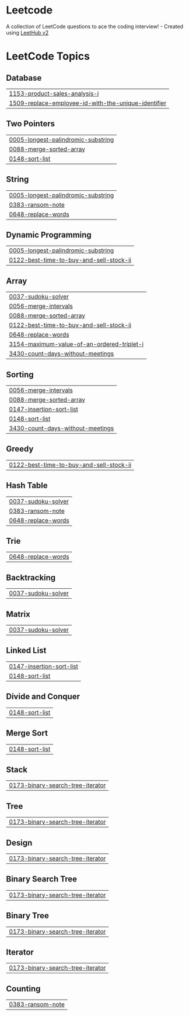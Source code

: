 # Leetcode
A collection of LeetCode questions to ace the coding interview! - Created using [LeetHub v2](https://github.com/arunbhardwaj/LeetHub-2.0)

<!---LeetCode Topics Start-->
# LeetCode Topics
## Database
|  |
| ------- |
| [1153-product-sales-analysis-i](https://github.com/sivakumarp13903/Leetcode/tree/master/1153-product-sales-analysis-i) |
| [1509-replace-employee-id-with-the-unique-identifier](https://github.com/sivakumarp13903/Leetcode/tree/master/1509-replace-employee-id-with-the-unique-identifier) |
## Two Pointers
|  |
| ------- |
| [0005-longest-palindromic-substring](https://github.com/sivakumarp13903/Leetcode/tree/master/0005-longest-palindromic-substring) |
| [0088-merge-sorted-array](https://github.com/sivakumarp13903/Leetcode/tree/master/0088-merge-sorted-array) |
| [0148-sort-list](https://github.com/sivakumarp13903/Leetcode/tree/master/0148-sort-list) |
## String
|  |
| ------- |
| [0005-longest-palindromic-substring](https://github.com/sivakumarp13903/Leetcode/tree/master/0005-longest-palindromic-substring) |
| [0383-ransom-note](https://github.com/sivakumarp13903/Leetcode/tree/master/0383-ransom-note) |
| [0648-replace-words](https://github.com/sivakumarp13903/Leetcode/tree/master/0648-replace-words) |
## Dynamic Programming
|  |
| ------- |
| [0005-longest-palindromic-substring](https://github.com/sivakumarp13903/Leetcode/tree/master/0005-longest-palindromic-substring) |
| [0122-best-time-to-buy-and-sell-stock-ii](https://github.com/sivakumarp13903/Leetcode/tree/master/0122-best-time-to-buy-and-sell-stock-ii) |
## Array
|  |
| ------- |
| [0037-sudoku-solver](https://github.com/sivakumarp13903/Leetcode/tree/master/0037-sudoku-solver) |
| [0056-merge-intervals](https://github.com/sivakumarp13903/Leetcode/tree/master/0056-merge-intervals) |
| [0088-merge-sorted-array](https://github.com/sivakumarp13903/Leetcode/tree/master/0088-merge-sorted-array) |
| [0122-best-time-to-buy-and-sell-stock-ii](https://github.com/sivakumarp13903/Leetcode/tree/master/0122-best-time-to-buy-and-sell-stock-ii) |
| [0648-replace-words](https://github.com/sivakumarp13903/Leetcode/tree/master/0648-replace-words) |
| [3154-maximum-value-of-an-ordered-triplet-i](https://github.com/sivakumarp13903/Leetcode/tree/master/3154-maximum-value-of-an-ordered-triplet-i) |
| [3430-count-days-without-meetings](https://github.com/sivakumarp13903/Leetcode/tree/master/3430-count-days-without-meetings) |
## Sorting
|  |
| ------- |
| [0056-merge-intervals](https://github.com/sivakumarp13903/Leetcode/tree/master/0056-merge-intervals) |
| [0088-merge-sorted-array](https://github.com/sivakumarp13903/Leetcode/tree/master/0088-merge-sorted-array) |
| [0147-insertion-sort-list](https://github.com/sivakumarp13903/Leetcode/tree/master/0147-insertion-sort-list) |
| [0148-sort-list](https://github.com/sivakumarp13903/Leetcode/tree/master/0148-sort-list) |
| [3430-count-days-without-meetings](https://github.com/sivakumarp13903/Leetcode/tree/master/3430-count-days-without-meetings) |
## Greedy
|  |
| ------- |
| [0122-best-time-to-buy-and-sell-stock-ii](https://github.com/sivakumarp13903/Leetcode/tree/master/0122-best-time-to-buy-and-sell-stock-ii) |
## Hash Table
|  |
| ------- |
| [0037-sudoku-solver](https://github.com/sivakumarp13903/Leetcode/tree/master/0037-sudoku-solver) |
| [0383-ransom-note](https://github.com/sivakumarp13903/Leetcode/tree/master/0383-ransom-note) |
| [0648-replace-words](https://github.com/sivakumarp13903/Leetcode/tree/master/0648-replace-words) |
## Trie
|  |
| ------- |
| [0648-replace-words](https://github.com/sivakumarp13903/Leetcode/tree/master/0648-replace-words) |
## Backtracking
|  |
| ------- |
| [0037-sudoku-solver](https://github.com/sivakumarp13903/Leetcode/tree/master/0037-sudoku-solver) |
## Matrix
|  |
| ------- |
| [0037-sudoku-solver](https://github.com/sivakumarp13903/Leetcode/tree/master/0037-sudoku-solver) |
## Linked List
|  |
| ------- |
| [0147-insertion-sort-list](https://github.com/sivakumarp13903/Leetcode/tree/master/0147-insertion-sort-list) |
| [0148-sort-list](https://github.com/sivakumarp13903/Leetcode/tree/master/0148-sort-list) |
## Divide and Conquer
|  |
| ------- |
| [0148-sort-list](https://github.com/sivakumarp13903/Leetcode/tree/master/0148-sort-list) |
## Merge Sort
|  |
| ------- |
| [0148-sort-list](https://github.com/sivakumarp13903/Leetcode/tree/master/0148-sort-list) |
## Stack
|  |
| ------- |
| [0173-binary-search-tree-iterator](https://github.com/sivakumarp13903/Leetcode/tree/master/0173-binary-search-tree-iterator) |
## Tree
|  |
| ------- |
| [0173-binary-search-tree-iterator](https://github.com/sivakumarp13903/Leetcode/tree/master/0173-binary-search-tree-iterator) |
## Design
|  |
| ------- |
| [0173-binary-search-tree-iterator](https://github.com/sivakumarp13903/Leetcode/tree/master/0173-binary-search-tree-iterator) |
## Binary Search Tree
|  |
| ------- |
| [0173-binary-search-tree-iterator](https://github.com/sivakumarp13903/Leetcode/tree/master/0173-binary-search-tree-iterator) |
## Binary Tree
|  |
| ------- |
| [0173-binary-search-tree-iterator](https://github.com/sivakumarp13903/Leetcode/tree/master/0173-binary-search-tree-iterator) |
## Iterator
|  |
| ------- |
| [0173-binary-search-tree-iterator](https://github.com/sivakumarp13903/Leetcode/tree/master/0173-binary-search-tree-iterator) |
## Counting
|  |
| ------- |
| [0383-ransom-note](https://github.com/sivakumarp13903/Leetcode/tree/master/0383-ransom-note) |
<!---LeetCode Topics End-->